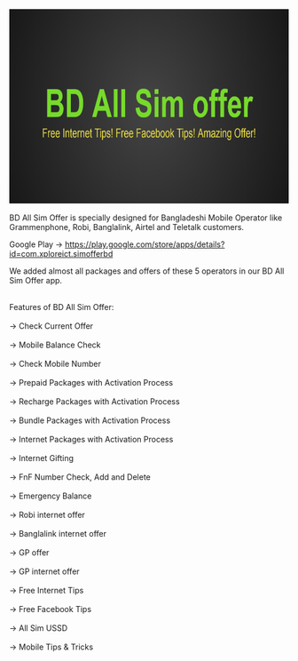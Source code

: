 <img src="App/assets/BD%20All%20Sim%20offer-feature-graphic.png" height="350">

BD All Sim Offer is specially designed for Bangladeshi Mobile Operator like Grammenphone, Robi, Banglalink, Airtel and Teletalk customers.

Google Play -> https://play.google.com/store/apps/details?id=com.xploreict.simofferbd

We added almost all packages and offers of these 5 operators in our BD All Sim Offer app.

<br>Features of BD All Sim Offer:</br>
<br>→ Check Current Offer</br>
<br>→ Mobile Balance Check</br>
<br>→ Check Mobile Number</br>
<br>→ Prepaid Packages with Activation Process</br>
<br>→ Recharge Packages with Activation Process</br>
<br>→ Bundle Packages with Activation Process</br>
<br>→ Internet Packages with Activation Process</br>
<br>→ Internet Gifting</br>
<br>→ FnF Number Check, Add and Delete</br>
<br>→ Emergency Balance</br>
<br>→ Robi internet offer</br>
<br>→ Banglalink internet offer</br>
<br>→ GP offer</br>
<br>→ GP internet offer</br>
<br>→ Free Internet Tips</br>
<br>→ Free Facebook Tips</br>
<br>→ All Sim USSD</br>
<br>→ Mobile Tips & Tricks</br>
